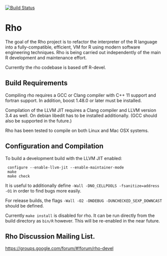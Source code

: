 [![Build Status](https://travis-ci.org/rho-devel/rho.svg?branch=master)](https://travis-ci.org/rho-devel/rho)

# Rho

The goal of the Rho project is to refactor the interpreter of the R language into a fully-compatible, efficient, VM for R using modern software engineering techniques.  Rho is being carried out independently of the main R development and maintenance effort.

Currently the rho codebase is based off R-devel.

## Build Requirements

Compiling rho requires a GCC or Clang compiler with C++ 11 support and fortran support.  In addition, boost 1.48.0 or later must be installed.

Compilation of the LLVM JIT requires a Clang compiler and LLVM version 3.4 as well. On debian libedit has to be installed additionally.  (GCC should also be supported in the future.)

Rho has been tested to compile on both Linux and Mac OSX systems.

## Configuration and Compilation

To build a development build with the LLVM JIT enabled:
  ```
   configure --enable-llvm-jit --enable-maintainer-mode 
   make
   make check
   ```
It is useful to additionally define `-Wall -DNO_CELLPOOLS -fsanitize=address -O1` in order to find bugs more easily. 

For release builds, the flags `-Wall -O2 -DNDEBUG -DUNCHECKED_SEXP_DOWNCAST` should be defined.

Currently `make install` is disabled for rho.  It can be run directly from the build directory as `bin/R` however.  This will be re-enabled in the near future.

## Rho Discussion Mailing List.

https://groups.google.com/forum/#!forum/rho-devel
